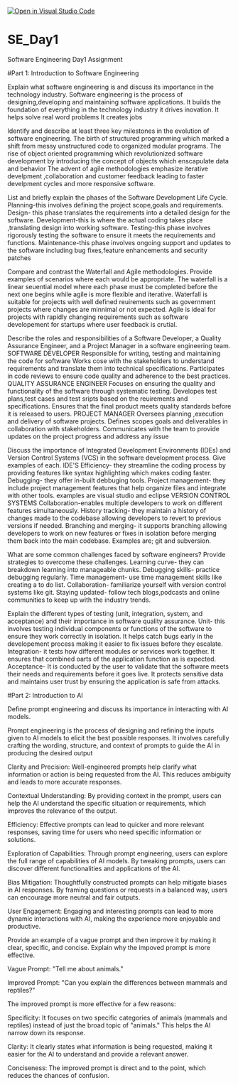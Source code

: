 [![Open in Visual Studio Code](https://classroom.github.com/assets/open-in-vscode-2e0aaae1b6195c2367325f4f02e2d04e9abb55f0b24a779b69b11b9e10269abc.svg)](https://classroom.github.com/online_ide?assignment_repo_id=18534571&assignment_repo_type=AssignmentRepo)
# SE_Day1
Software Engineering Day1 Assignment

#Part 1: Introduction to Software Engineering

Explain what software engineering is and discuss its importance in the technology industry.
 Software engineering is the process of designing,developing and maintaining software applications.
 It builds the foundation of everything in the technology industry
 it drives inovation.
 It helps solve real word problems
 It creates jobs


Identify and describe at least three key milestones in the evolution of software engineering.
The birth of structured programming which marked a shift from messy unstructured code to organized modular programs.
The rise of object oriented programming which revolutionized software development by introducing the concept of objects which enscapulate data and behavior
The advent of agile methodologies emphasize iterative develpment ,collaboration and customer feedback leading to faster develpment cycles and more responsive software. 

List and briefly explain the phases of the Software Development Life Cycle.
Planning-this involves defining the project scope,goals and requirements.
Design- this phase translates the requirements into a detailed design for the software.
Development-this is where the actual coding takes place ,translating design into working software.
Testing-this phase involves rigorously testing the software to ensure it meets the requirements and functions.
Maintenance-this phase involves ongoing support and updates to the software including bug fixes,feature enhancements and security patches

Compare and contrast the Waterfall and Agile methodologies. Provide examples of scenarios where each would be appropriate.
The waterfall is a linear seuential model where each phase must be completed before the next one begins while agile is more flexible and iterative.
Waterfall is suitable for projects with well defined reuirements such as government projects where changes are minnimal or not expected.
Agile is ideal for projects with rapidly changing requirements such as software developement for startups where user feedback is crutial.

Describe the roles and responsibilities of a Software Developer, a Quality Assurance Engineer, and a Project Manager in a software engineering team.
SOFTWARE DEVELOPER
Responsible for writing, testing and maintaining the code for software
Works cose with the stakeholders to understand requirements and translate them into technical specifications.
Participates in code reviews to ensure code quality and adherence to the best practices.
QUALITY ASSURANCE ENGINEER
Focuses on ensuring the quality and functionality of the software through systematic testing.
Developes test plans,test cases and test sripts based on the reuirements and specifications.
Ensures that the final product meets quality standards before it is released to users.
PROJECT MANAGER
Oversees planning ,execution and delivery of software projects.
Defines scopes goals and deliverables in collaboration with stakeholders.
Communicates with the team to provide updates on the project progress and address any issue


Discuss the importance of Integrated Development Environments (IDEs) and Version Control Systems (VCS) in the software development process. Give examples of each.
IDE'S 
Efficiency- they streamline the coding process by providing features like syntax highlighting which makes coding faster.
Debugging- they offer in-built debbuging tools.
Project management- they include project management features that help organize files and integrate with other tools.
examples are visual studio and eclipse
VERSION CONTROL SYSTEMS
Collaboration-enables multiple developers to work on different features simultaneously.
History tracking- they maintain a history of changes made to the codebase allowing developers to revert to previous versions if needed.
Branching and merging- it supports branching allowing developers to work on new features or fixes in isolation before merging them back into the main codebase.
Examples are; git and subversion.


What are some common challenges faced by software engineers? Provide strategies to overcome these challenges.
Learning curve- they can breakdown learning into manageable chunks.
Debugging skills- practice debugging regularly.
Time management- use time management skills like creating a to do list.
Collaboration- familiarize yourself with version control systems like git.
Staying updated- follow tech blogs,podcasts and online communities to keep up with the industry trends.

Explain the different types of testing (unit, integration, system, and acceptance) and their importance in software quality assurance.
Unit- this involves testing individual components or functions of the software to ensure they work correctly in isolation. It helps catch bugs early in the developement process making it easier to fix issues before they escalate.
Integration- it tests how different modules or services work together. It ensures that combined oarts of the application function as is expected.
Acceptance- It is conducted by the user to validate that the software meets their needs and requirements before it goes live. It protects sensitive data and maintains user trust by ensuring the application is safe from attacks.



#Part 2: Introduction to AI 



Define prompt engineering and discuss its importance in interacting with AI models.

Prompt engineering is the process of designing and refining the inputs  given to AI models to elicit the best possible responses. It involves carefully crafting the wording, structure, and context of prompts to guide the AI in producing the desired output 

 Clarity and Precision: Well-engineered prompts help clarify what information or action is being requested from the AI. This reduces ambiguity and leads to more accurate responses.

 Contextual Understanding: By providing context in the prompt, users can help the AI understand the specific situation or requirements, which improves the relevance of the output.

 Efficiency: Effective prompts can lead to quicker and more relevant responses, saving time for users who need specific information or solutions.

 Exploration of Capabilities: Through prompt engineering, users can explore the full range of capabilities of AI models. By tweaking prompts, users can discover different functionalities and applications of the AI.

 Bias Mitigation: Thoughtfully constructed prompts can help mitigate biases in AI responses. By framing questions or requests in a balanced way, users can encourage more neutral and fair outputs.

 User Engagement: Engaging and interesting prompts can lead to more dynamic interactions with AI, making the experience more enjoyable and productive.


Provide an example of a vague prompt and then improve it by making it clear, specific, and concise. Explain why the impoved prompt is more effective.

Vague Prompt: "Tell me about animals."

Improved Prompt: "Can you explain the differences between mammals and reptiles?"

The improved prompt is more effective for a few reasons:

 Specificity: It focuses on two specific categories of animals (mammals and reptiles) instead of just the broad topic of "animals." This helps the AI narrow down its response.

Clarity: It clearly states what information is being requested, making it easier for the AI to understand and provide a relevant answer.

Conciseness: The improved prompt is direct and to the point, which reduces the chances of confusion.
